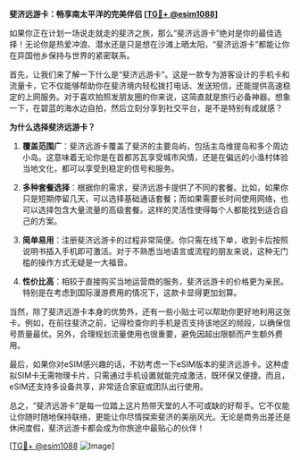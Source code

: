 **斐济远游卡：畅享南太平洋的完美伴侣 [[TG💪+ @esim1088](https://t.me/s/esim1088)]**

如果你正在计划一场说走就走的斐济之旅，那么“斐济远游卡”绝对是你的最佳选择！无论你是热爱冲浪、潜水还是只是想在沙滩上晒太阳，“斐济远游卡”都能让你在异国他乡保持与世界的紧密联系。

首先，让我们来了解一下什么是“斐济远游卡”。这是一款专为游客设计的手机卡和流量卡，它不仅能够帮助你在斐济境内轻松拨打电话、发送短信，还能提供高速稳定的上网服务。对于喜欢拍照发朋友圈的你来说，这简直就是旅行必备神器。想象一下，在碧蓝的海水边自拍，然后立刻分享到社交平台，是不是特别有成就感？

**为什么选择斐济远游卡？**

1. **覆盖范围广**：斐济远游卡覆盖了斐济的主要岛屿，包括主岛维提岛和多个周边小岛。这意味着无论你是在首都苏瓦享受城市风情，还是在偏远的小渔村体验当地文化，都可以享受到稳定的信号和服务。

2. **多种套餐选择**：根据你的需求，斐济远游卡提供了不同的套餐。比如，如果你只是短期停留几天，可以选择基础通话套餐；而如果需要长时间使用网络，也可以选择包含大量流量的高级套餐。这样的灵活性使得每个人都能找到适合自己的方案。

3. **简单易用**：注册斐济远游卡的过程非常简便。你只需在线下单，收到卡后按照说明书插入手机即可激活。对于不熟悉当地语言或流程的朋友来说，这种无门槛的操作方式无疑是一大福音。

4. **性价比高**：相较于直接购买当地运营商的服务，斐济远游卡的价格更为亲民。特别是在考虑到国际漫游费用的情况下，这款卡显得更加划算。

当然，除了斐济远游卡本身的优势外，还有一些小贴士可以帮助你更好地利用这张卡。例如，在前往斐济之前，记得检查你的手机是否支持该地区的频段，以确保信号质量最优。另外，合理规划流量使用也很重要，避免因超出限额而产生额外费用。

最后，如果你对eSIM感兴趣的话，不妨考虑一下eSIM版本的斐济远游卡。这种虚拟SIM卡无需物理卡片，只需通过手机设置就能完成激活，既环保又便捷。而且，eSIM还支持多设备共享，非常适合家庭或团队出行使用。

总之，“斐济远游卡”是每一位踏上这片热带天堂的人不可或缺的好帮手。它不仅能让你随时随地保持联络，更能让你尽情探索斐济的美丽风光。无论是商务出差还是休闲度假，斐济远游卡都会成为你旅途中最贴心的伙伴！

[[TG💪+ @esim1088](https://t.me/s/esim1088) ![Image](https://i.postimg.cc/4NQfJmqS/Snipaste-2025-05-13-00-14-12.png)]